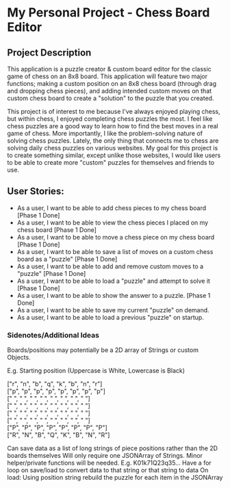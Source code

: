 # My Personal Project - Chess Board Editor

## Project Description

This application is a puzzle creator & custom board editor for the classic game of chess on an
8x8 board. This application will feature two major functions; making a custom position
on an 8x8 chess board (through drag and dropping chess pieces), and adding intended custom moves
on that custom chess board to create a "solution" to the puzzle that you created.

This project is of interest to me because I've always enjoyed playing chess, but within chess,
I enjoyed completing chess puzzles the most. I feel like chess puzzles are a good way to learn 
how to find the best moves in a real game of chess. More importantly, I like the problem-solving
nature of solving chess puzzles. Lately, the only thing that connects me to chess are
solving daily chess puzzles on various websites. My goal for this project is to create something similar,
except unlike those websites, I would like users to be able to create more "custom" puzzles for
themselves and friends to use.


## User Stories:
- As a user, I want to be able to add chess pieces to my chess board [Phase 1 Done]
- As a user, I want to be able to view the chess pieces I placed on my chess board [Phase 1 Done]
- As a user, I want to be able to move a chess piece on my chess board [Phase 1 Done]
- As a user, I want to be able to save a list of moves on a custom chess board as a "puzzle" [Phase 1 Done]
- As a user, I want to be able to add and remove custom moves to a "puzzle" [Phase 1 Done]
- As a user, I want to be able to load a "puzzle" and attempt to solve it [Phase 1 Done]
- As a user, I want to be able to show the answer to a puzzle. [Phase 1 Done]
- As a user, I want to be able to save my current "puzzle" on demand.
- As a user, I want to be able to load a previous "puzzle" on startup.



  
### Sidenotes/Additional Ideas
Boards/positions may potentially be a 2D array of Strings or custom Objects.

E.g. Starting position (Uppercase is White, Lowercase is Black)

["r", "n", "b", "q", "k", "b", "n", "r"]</br>
["p", "p", "p", "p", "p", "p", "p", "p"]</br>
[" ", " ", " ", " ", " ", " ", " ", " "]</br>
[" ", " ", " ", " ", " ", " ", " ", " "]</br>
[" ", " ", " ", " ", " ", " ", " ", " "]</br>
[" ", " ", " ", " ", " ", " ", " ", " "]</br>
["P", "P", "P", "P", "P", "P", "P", "P"]</br>
["R", "N", "B", "Q", "K", "B", "N", "R"]

Can save data as a list of long strings of piece positions rather than the 2D boards themselves
Will only require one JSONArray of Strings. Minor helper/private functions will be needed.
E.g. K01k71Q23q35...
Have a for loop on save/load to convert data to that string or that string to data
On load: Using position string rebuild the puzzle for each item in the JSONArray